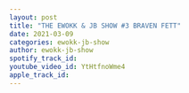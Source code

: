 ```yaml
---
layout: post
title: "THE EWOKK & JB SHOW #3 BRAVEN FETT"
date: 2021-03-09
categories: ewokk-jb-show
author: ewokk-jb-show
spotify_track_id: 
youtube_video_id: YtHtfnoWme4
apple_track_id: 
---
```

